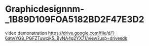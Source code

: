 # Graphicdesignnm-_1B89D109FOA5182BD2F47E3D2
video demonstration
https://drive.google.com/file/d/1-6atwYG8_PGFZTuwcjkS_ByNA4g2YX71/view?usp=drivesdk
